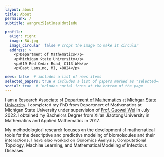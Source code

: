 ```yaml
---
layout: about
title: About
permalink: /
subtitle: wangru25[at]msu[dot]edu

profile:
  align: right
  image: RW.jpg
  image_circular: false # crops the image to make it circular
  address: >
    <p>Department of Mathematics</p>
    <p>Michigan State University</p>
    <p>619 Red Cedar Road, C113 WH</p>
    <p>East Lansing, MI, 48824</p>

news: false  # includes a list of news items
selected_papers: true # includes a list of papers marked as "selected={true}"
social: true  # includes social icons at the bottom of the page
---
```

I am a Research Associate of [Department of Mathematics](https://math.msu.edu/) at [Michgan State University](https://msu.edu/). I completed my PhD from Department of Mathematics at Michigan State University under supervision of [Prof. Guowei Wei](https://users.math.msu.edu/users/weig/) in July 2022. I obtained my Bachelors Degree from Xi'an Jiaotong University in Mathematics and Applied Mathematics in 2017. 

My methodological research focuses on the development of mathematical tools for the descriptive and predictive modeling of biomolecules and their interactions. I have also worked on Genomics Analysis, Computational Topology, Machine Learning, and Mathematical Modeling of Infectious Diseases.


